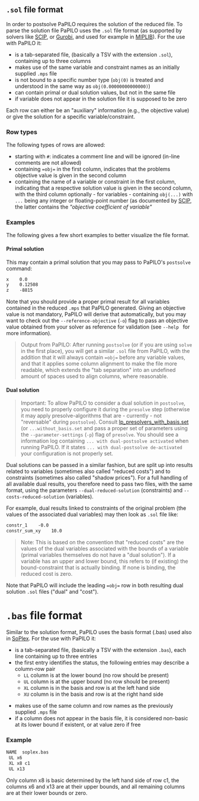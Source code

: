 ## `.sol` file format

In order to postsolve PaPILO requires the solution of the reduced file. To parse the solution file PaPILO uses the `.sol` file format (as supported by solvers like [SCIP](https://www.scipopt.org/doc/html/reader__sol_8h.php), or [Gurobi](https://www.gurobi.com/documentation/current/refman/sol_format.html), and used for example in [MIPLIB](https://miplib.zib.de/)). 
For the use with PaPILO it:
- is a tab-separated file, (basically a TSV with the extension `.sol`), containing up to three columns
- makes use of the same variable and constraint names as an initially supplied `.mps` file
- is not bound to a specific number type (`obj(0)` is treated and understood in the same way as `obj(0.00000000000000)`)
- can contain primal or dual solution values, but not in the same file
- if variable does not appear in the solution file it is supposed to be zero

Each row can either be an "auxiliary" information (e.g., the objective value) or give the solution for a specific variable/constraint.

### Row types
The following types of rows are allowed:
- starting with `#`: indicates a comment line and will be ignored (in-line comments are not allowed)
- containing `=obj=` in the first column, indicates that the problems objective value is given in the second column
- containing the name of a variable or constraint in the first column, indicating that a respective solution value is given in the second column, with the third column optionally - for variables - containing `obj(...)` with `...` being any integer or floating-point number (as documented by [SCIP](https://www.scipopt.org/doc/html/reader__sol_8h.php), the latter contains the  _"objective coefficient of variable"_

### Examples
The following gives a few short examples to better visualize the file format.

#### Primal solution
This may contain a primal solution that you may pass to PaPILO's `postsolve` command:
```txt
x    0.0
y    0.12508
z    -8815
```
Note that you should provide a proper primal result for all variables contained in the reduced `.mps` that PaPILO generated. Giving an objective value is not mandatory, PaPILO will derive that automatically, but you may want to check out the `--reference-objective` (`-o`) flag to pass an objective value obtained from your solver as reference for validation (see `--help ` for more information).

> Output from PaPILO: After running `postsolve` (or if you are using `solve` in the first place), you will get a similar `.sol` file from PaPILO, with the addition that it will always contain `=obj=` before any variable values, and that it applies some column alignment to make the file more readable, which extends the "tab separation" into an undefined amount of spaces used to align columns, where reasonable.

#### Dual solution
> Important: To allow PaPILO to consider a dual solution in `postsolve`, you need to properly configure it during the `presolve` step (otherwise it may apply presolve-algorithms that are - currently - not "reversable" during `postsolve`). Consult [lp_presolvers_with_basis.set](https://github.com/scipopt/papilo/blob/main/settings/lp_presolvers_with_basis.set) (or `...without_basis.set` and pass a proper set of parameters using the `--parameter-settings` (`-p`) flag of `presolve`. You should see a information log containing `... with dual-postsolve activated` when running PaPILO. If it states `... with dual-postsolve de-activated` your configuration is not properly set.

Dual solutions can be passed in a similar fashion, but are split up into results related to variables (sometimes also called "reduced costs") and to constraints (sometimes also called "shadow prices"). For a full handling of all available dual results, you therefore need to pass two files, with the same format, using the parameters `--dual-reduced-solution` (constraints) and `--costs-reduced-solution` (variables).

For example, dual results linked to constraints of the original problem (the values of the associated dual variables) may then look as `.sol` file like:
```txt
constr_1    -0.0
constr_sum_xy    10.0
```

> Note: This is based on the convention that "reduced costs" are the values of the dual variables associated with the bounds of a variable (primal variables themselves do not have a "dual solution"). If a variable has an upper and lower bound, this refers to (if existing) the bound-constraint that is actually binding. If none is binding, the reduced cost is zero.

Note that PaPILO will include the leading `=obj=` row in both resulting dual solution `.sol` files ("dual" and "cost").

# `.bas` file format

Similar to the solution format, PaPILO uses the basis format (.bas) used also in [SoPlex](https://github.com/scipopt/soplex).
For the use with PaPILO it:
* is a tab-separated file, (basically a TSV with the extension `.bas`), each line containing up to three entries
* the first entry identifies the status, the following entries may describe a column-row pair
  * `LL` column is at the lower bound (no row should be present)
  * `UL` column is at the upper bound (no row should be present)
  * `XL` column is in the basis and row is at the left hand side
  * `XU` column is in the basis and row is at the right hand side
- makes use of the same column and row names as the previously supplied `.mps` file
- if a column does not appear in the basis file, it is considered non-basic at its lower bound if existent, or at value zero if free

### Example

```txt
NAME  soplex.bas
 UL x6
 XL x8 c1
 UL x13
```
Only column x8 is basic determined by the left hand side of row c1, the columns x6 and x13 are at their upper bounds, and all remaining columns are at their lower bounds or zero.
